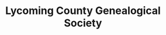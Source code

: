 ---
layout: repo
title: "Lycoming County Genealogical Society"
id: 15194
permalink: repos/15194/
---